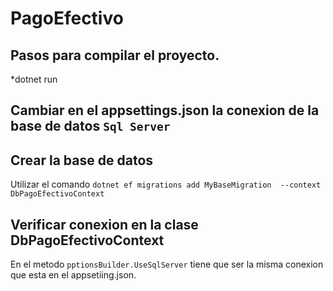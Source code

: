 # PagoEfectivo
 ## Pasos para compilar el proyecto.
 *dotnet run
 ## Cambiar en el appsettings.json la conexion de la base de datos `Sql Server`
 ## Crear la base de datos

 Utilizar el comando `dotnet ef migrations add MyBaseMigration 
  --context DbPagoEfectivoContext`
  
  ## Verificar conexion en la clase DbPagoEfectivoContext 
  En el metodo `pptionsBuilder.UseSqlServer` tiene que ser la misma conexion que esta en el appsetiing.json.
